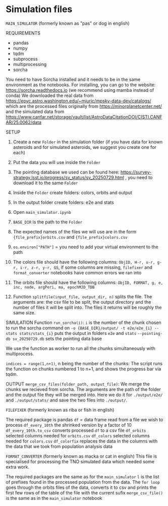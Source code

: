 # Simulation files

`MAIN_SIMULATOR`   (formerly known as "pas" or dog in english)

REQUIREMENTS
- pandas
- numpy
- tqdm
- subprocess
- multiprocessing
- sorcha


You need to have Sorcha installed and it needs to be in the same environment as the notebooks. For installing, you can go to the website: https://sorcha.readthedocs.io (we recommend using mamba instead of conda)
We downloaded the real data from https://epyc.astro.washington.edu/~mjuric/mpsky-data-dev/catalogs/ which are the processed files originally from https://minorplanetcenter.net/ and the simulated data from https://www.canfar.net/storage/vault/list/AstroDataCitationDOI/CISTI.CANFAR/25.0062/data 
 
SETUP
1. Create a new `Folder` in the simulation folder (if you have data for known asteroids and for simulated asteroids, we suggest you create one for each)
2. Put the data you will use inside the `Folder`
3. The pointing database we used can be found here: https://survey-strategy.lsst.io/progress/sv_status/sv_20250729.html , you need to download it to the same `Folder` 
4. Inside the `Folder` create folders: colors, orbits and output
5. In the output folder create folders: e2e and stats
7. Open `main_simulator.ipynb`
8. `BASE_DIR` is the  path to the `Folder`
9. The expected names of the files we will use are in the form `{file_prefix}orbits.csv` and `{file_prefix}colors.csv`
10. `os.environ["PATH"]` = you need to add your virtual environment to the path


11. The colors file should have the following columns: `ObjID, H-r, u-r, g-r, i-r, z-r, y-r, GS`, if some columns are missing, `filefixer` and `format_converter` notebooks have common errors we ran into
12. The orbits file should have the following columns: `ObjID, FORMAT, g, e, inc, node, argPeri, ma, epochMJD_TDB`
13. Function `splitfile(input_file, output_dir, n)` splits the file. The arguments are: the csv file to be split, the output directory and the number of files it will be split into. The files it returns will be roughly the same size.

SIMULATION
Function `run_sorcha(i)`:
`i` is the number of the chunk chosen to run the sorcha command on
`-o {BASE_DIR}/output/ -t e2e/e2e_{i} --stats stats/stats_{i}` puts the output in folders `e2e` and `stats`
`--pointing-db sv_20250729.db` sets the pointing data base

We use the function as worker to run all the chunks simultaneously with multiprocess.

`indices = range(1,n+1)`, n being the number of the chunks:
The script runs the function on chunks numbered 1 to n+1, and shows the progress bar via tqdm.

OUTPUT
`merge_csv_files(folder_path, output_file)`:
We merge the chunks we recieved from sorcha. The arguments are the path of the folder and the output file they will be merged into.
Here we do it for `./output/e2e/` and `./output/stats/` and save the two files into `./output/`.





`FILEFIXER`    (formerly known as riba or fish in english)

The required package is pandas
`df` = data frame read from a file we wish to process
`df_every_10th` the shrinked version by a factor of 10
`df_every_10th.to_csv` converts processed `df` to a csv file
`df_orbits` selected columns needed for `orbits.csv`
`df_colors` selected columns needed for `colors.csv`
`df_colorfix` replaces the data in the columns with the data that we took from population analysis data





`FORMAT_CONVERTER`    (formerly known as macka or cat in english)
This file is specialised for processing the TNO simulated data which needed some extra work.

The required packages are the same as for the `main_simulator`
`l` is the list of prefixes found in the processed population from the data.
The `for loop` goes through the orbits files of the data, converts it to csv and prints the first few rows of the table of the file with the current sufix
`merge_csv_file()` is the same as in the `main_simulator` notebook
